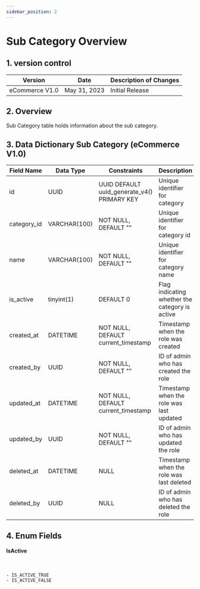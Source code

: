 ```yaml
---
sidebar_position: 2
---
```


# Sub Category Overview

## 1. version control

| Version        | Date         | Description of Changes |
| -------------- | ------------ | ---------------------- |
| eCommerce V1.0 | May 31, 2023 | Initial Release        |

## 2. Overview

Sub Category table holds information about the sub category.

## 3. Data Dictionary Sub Category (eCommerce V1.0)

| Field Name  | Data Type    | Constraints                                 | Description                                    |
| ----------- | ------------ | ------------------------------------------- | ---------------------------------------------- |
| id          | UUID         | UUID DEFAULT uuid_generate_v4() PRIMARY KEY | Unique identifier for category                 |
| category_id | VARCHAR(100) | NOT NULL, DEFAULT ""                        | Unique identifier for category id              |
| name        | VARCHAR(100) | NOT NULL, DEFAULT ""                        | Unique identifier for category name            |
| is_active   | tinyint(1)   | DEFAULT 0                                   | Flag indicating whether the category is active |
| created_at  | DATETIME     | NOT NULL, DEFAULT current_timestamp         | Timestamp when the role was created            |
| created_by  | UUID         | NOT NULL, DEFAULT ""                        | ID of admin who has created the role           |
| updated_at  | DATETIME     | NOT NULL, DEFAULT current_timestamp         | Timestamp when the role was last updated       |
| updated_by  | UUID         | NOT NULL, DEFAULT ""                        | ID of admin who has updated the role           |
| deleted_at  | DATETIME     | NULL                                        | Timestamp when the role was last deleted       |
| deleted_by  | UUID         | NULL                                        | ID of admin who has deleted the role           |

## 4. Enum Fields

#### **IsActive**

&nbsp;

    - IS_ACTIVE_TRUE
    - IS_ACTIVE_FALSE
